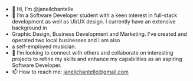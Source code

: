 - 👋 Hi, I’m @janeilchantelle
- 👀 I’m a Software Developer student with a keen interest in full-stack development as well as UI/UX design. I currently have an extensive background in
- Graphic Design, Business Development and Marketing. I've created and operated two local businesses and I am also
- a self-employed musician.
- 💞️ I’m looking to connect with others and collaborate on interesting projects to refine my skills and enhance my capabilities as an aspiring Software Developer.
- 📫 How to reach me: janeilchantelle@gmail.com

<!---
janeilchantelle/janeilchantelle is a ✨ special ✨ repository because its `README.md` (this file) appears on your GitHub profile.
You can click the Preview link to take a look at your changes.
--->
